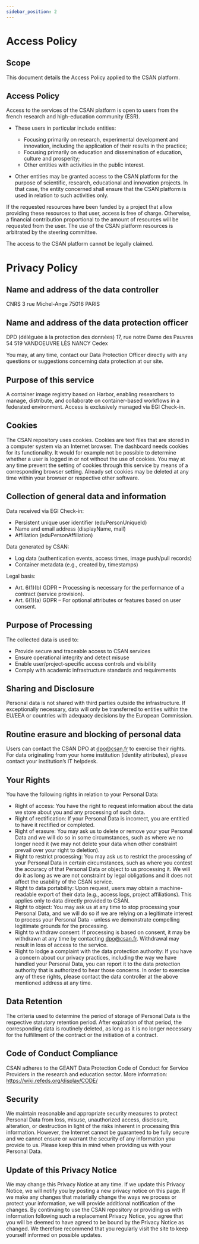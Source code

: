 ```yaml
---
sidebar_position: 2
---
```


# Access Policy

## Scope
This document details the Access Policy applied to the CSAN platform.

## Access Policy
Access to the services of the CSAN platform is open to users from the french research and high-education community (ESR).

* These users in particular include entities:
    * Focusing primarily on research, experimental development and innovation, including the application of their results in the practice;
    * Focusing primarily on education and dissemination of education, culture and prosperity;
    * Other entities with activities in the public interest.

* Other entities may be granted access to the CSAN platform for the purpose of scientific, research, 
educational and innovation projects. In that case, the entity concerned shall ensure that the CSAN 
platform is used in relation to such activities only.

If the requested resources have been funded by a project that allow providing these resources to that 
user, access is free of charge. Otherwise, a financial contribution proportional to the amount of 
resources will be requested from the user. The use of the CSAN platform resources is arbitrated by the steering committee.

The access to the CSAN platform cannot be legally claimed.

# Privacy Policy

##  Name and address of the data controller
CNRS
3 rue Michel-Ange
75016 PARIS

## Name and address of the data protection officer
DPD (déléguée à la protection des données)
17, rue notre Dame des Pauvres
54 519 VANDOEUVRE LÈS NANCY Cedex

You may, at any time, contact our Data Protection Officer directly with any questions or suggestions
concerning data protection at our site.

## Purpose of this service
A container image registry based on Harbor, enabling researchers to manage, distribute, and collaborate 
on container-based workflows in a federated environment. Access is exclusively managed via EGI Check-in.

## Cookies
The CSAN repository uses cookies. Cookies are text files that are stored in a computer
system via an Internet browser. The dashboard needs cookies for its functionality. It would for example
not be possible to determine whether a user is logged in or not without the use of cookies.
You may at any time prevent the setting of cookies through this service by means of a corresponding
browser setting. Already set cookies may be deleted at any time within your browser or respective other
software.

## Collection of general data and information
Data received via EGI Check-in:
- Persistent unique user identifier (eduPersonUniqueId)
- Name and email address (displayName, mail)
- Affiliation (eduPersonAffiliation)

Data generated by CSAN:
- Log data (authentication events, access times, image push/pull records)
- Container metadata (e.g., created by, timestamps)

Legal basis:
- Art. 6(1)(b) GDPR – Processing is necessary for the performance of a contract (service provision).
- Art. 6(1)(a) GDPR – For optional attributes or features based on user consent.

## Purpose of Processing

The collected data is used to:
- Provide secure and traceable access to CSAN services
- Ensure operational integrity and detect misuse
- Enable user/project-specific access controls and visibility
- Comply with academic infrastructure standards and requirements

## Sharing and Disclosure
Personal data is not shared with third parties outside the infrastructure. If exceptionally necessary, 
data will only be transferred to entities within the EU/EEA or countries with adequacy decisions by 
the European Commission.

## Routine erasure and blocking of personal data
Users can contact the CSAN DPO at dpo@csan.fr to exercise their rights. For data originating from your 
home institution (identity attributes), please contact your institution’s IT helpdesk.

## Your Rights
You have the following rights in relation to your Personal Data:
* Right of access: You have the right to request information about the data we store about you and
any processing of such data.
* Right of rectification: If your Personal Data is incorrect, you are entitled to have it rectified or
completed.
* Right of erasure: You may ask us to delete or remove your your Personal Data and we will do so in
some circumstances, such as where we no longer need it (we may not delete your data when other
constraint prevail over your right to deletion).
* Right to restrict processing: You may ask us to restrict the processing of your Personal Data in
certain circumstances, such as where you contest the accuracy of that Personal Data or object to
us processing it. We will do it as long as we are not constraint by legal obligations and it does not
affect the usability of the CSAN service.
* Right to data portability: Upon request, users may obtain a machine-readable export of their data 
(e.g., access logs, project affiliations). This applies only to data directly provided to CSAN.
* Right to object: You may ask us at any time to stop processing your Personal Data, and we will do
so if we are relying on a legitimate interest to process your Personal Data - unless we demonstrate
compelling legitimate grounds for the processing.
* Right to withdraw consent: If processing is based on consent, it may be withdrawn at any time by 
contacting dpo@csan.fr. Withdrawal may result in loss of access to the service.
* Right to lodge a complaint with the data protection authority: If you have a concern about our
privacy practices, including the way we have handled your Personal Data, you can report it to the
data protection authority that is authorized to hear those concerns.
In order to exercise any of these rights, please contact the data controller at the above mentioned
address at any time.

## Data Retention
The criteria used to determine the period of storage of Personal Data is the respective statutory
retention period. After expiration of that period, the corresponding data is routinely deleted, as long as
it is no longer necessary for the fulfillment of the contract or the initiation of a contract.

## Code of Conduct Compliance
CSAN adheres to the GEANT Data Protection Code of Conduct for Service Providers in the research and 
education sector. More information: https://wiki.refeds.org/display/CODE/

## Security
We maintain reasonable and appropriate security measures to protect Personal Data from loss, misuse,
unauthorized access, disclosure, alteration, or destruction in light of the risks inherent in processing this
information. However, the Internet cannot be guaranteed to be fully secure and we cannot ensure or
warrant the security of any information you provide to us. Please keep this in mind when providing us
with your Personal Data.

## Update of this Privacy Notice
We may change this Privacy Notice at any time. If we update this Privacy Notice, we will notify
you by posting a new privacy notice on this page. If we make any changes that materially change the
ways we process or protect your information, we will provide additional notification of the changes. By
continuing to use the CSAN repository or providing us with information following such a replacement
Privacy Notice, you agree that you will be deemed to have agreed to be bound by the Privacy Notice as
changed. We therefore recommend that you regularly visit the site to keep yourself informed on possible
updates.
